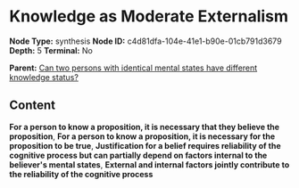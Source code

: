 # Knowledge as Moderate Externalism

**Node Type:** synthesis
**Node ID:** c4d81dfa-104e-41e1-b90e-01cb791d3679
**Depth:** 5
**Terminal:** No

**Parent:** [Can two persons with identical mental states have different knowledge status?](can-two-persons-with-identical-mental-states-have-different-knowledge-status-antithesis-e01f8ed5-7f85-4d07-8f18-b07f243341c5.md)

## Content

**For a person to know a proposition, it is necessary that they believe the proposition**, **For a person to know a proposition, it is necessary for the proposition to be true**, **Justification for a belief requires reliability of the cognitive process but can partially depend on factors internal to the believer's mental states**, **External and internal factors jointly contribute to the reliability of the cognitive process**
